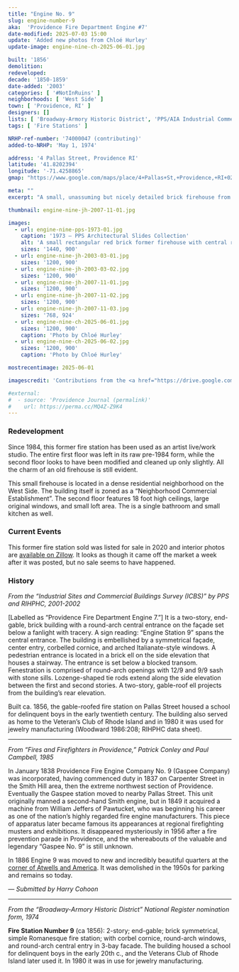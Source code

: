 ```yaml
---
title: "Engine No. 9"
slug: engine-number-9
aka:  'Providence Fire Department Engine #7'
date-modified: 2025-07-03 15:00
update: 'Added new photos from Chloé Hurley'
update-image: engine-nine-ch-2025-06-01.jpg

built: '1856'
demolition: 
redeveloped: 
decade: '1850-1859'
date-added: '2003'
categories: [ '#NotInRuins' ]
neighborhoods: [ 'West Side' ]
town: [ 'Providence, RI' ]
designers: []
lists: [ 'Broadway-Armory Historic District', 'PPS/AIA Industrial Commercial Buildings Survey', 'National Register of Historic Places' ]
tags: [ 'Fire Stations' ]

NRHP-ref-number: '74000047 (contributing)'
added-to-NRHP: 'May 1, 1974'

address: '4 Pallas Street, Providence RI'
latitude: '41.8202394'
longitude: '-71.4258865'
gmap: "https://www.google.com/maps/place/4+Pallas+St,+Providence,+RI+02903/@41.8202394,-71.4258865,17z/data=!3m1!4b1!4m5!3m4!1s0x89e4457360d89519:0xdbe557a965cf789f!8m2!3d41.8202354!4d-71.4236978"

meta: ""
excerpt: "A small, unassuming but nicely detailed brick firehouse from the mid-19th century on Providence’s West Side"

thumbnail: engine-nine-jh-2007-11-01.jpg

images:
  - url: engine-nine-pps-1973-01.jpg
    caption: '1973 — PPS Architectural Slides Collection'
    alt: 'A small rectangular red brick former firehouse with central rounded arch double door entrance flanked by two smaller rounded arch windows. Two rounded arch windows are above with a simple gable roof and decorative brick corbelling along the roof edge'
    sizes: '1440, 900'
  - url: engine-nine-jh-2003-03-01.jpg 
    sizes: '1200, 900'
  - url: engine-nine-jh-2003-03-02.jpg
    sizes: '1200, 900'
  - url: engine-nine-jh-2007-11-01.jpg
    sizes: '1200, 900'
  - url: engine-nine-jh-2007-11-02.jpg
    sizes: '1200, 900'
  - url: engine-nine-jh-2007-11-03.jpg
    sizes: '768, 924'
  - url: engine-nine-ch-2025-06-01.jpg
    sizes: '1200, 900'
    caption: 'Photo by Chloé Hurley'
  - url: engine-nine-ch-2025-06-02.jpg
    sizes: '1200, 900'
    caption: 'Photo by Chloé Hurley'

mostrecentimage: 2025-06-01

imagescredit: 'Contributions from the <a href="https://drive.google.com/drive/folders/144XfDEMR4o2mbyBVuJOheUrV2_RnpJFJ?fbclid=IwAR33GXXFcnzecIouWwCmOlhp6S6NFidZKnetyJc0S1pYHeCZdrOAD1aIQhw">PPS Architectural Slides Collection</a> and Chloé Hurley'

#external:
#  - source: 'Providence Journal (permalink)'
#    url: https://perma.cc/MQ4Z-Z9K4
---
```


### Redevelopment

Since 1984, this former fire station has been used as an artist live/work studio. The entire first floor was left in its raw pre-1984 form, while the second floor looks to have been modified and cleaned up only slightly. All the charm of an old firehouse is still evident.

This small firehouse is located in a dense residential neighborhood on the West Side. The building itself is zoned as a “Neighborhood Commercial Establishment”. The second floor features 18 foot high ceilings, large original windows, and small loft area. The is a single bathroom and small kitchen as well.


### Current Events

This former fire station sold was listed for sale in 2020 and interior photos are [available on Zillow](https://www.zillow.com/homedetails/4-Pallas-St-Providence-RI-02903/2077366350_zpid/). It looks as though it came off the market a week after it was posted, but no sale seems to have happened.


### History

_From the “Industrial Sites and Commercial Buildings Survey (ICBS)” by PPS and RIHPHC, 2001-2002_

[Labelled as “Providence Fire Department Engine 7.”] It is a two-story, end-gable, brick building with a round-arch central entrance on the façade set below a fanlight with tracery. A sign reading: “Engine Station 9” spans the central entrance. The building is embellished by a symmetrical façade, center entry, corbelled cornice, and arched Italianate-style windows. A pedestrian entrance is located in a brick ell on the side elevation that houses a stairway. The entrance is set below a blocked transom. Fenestration is comprised of round-arch openings with 12/9 and 9/9 sash with stone sills. Lozenge-shaped tie rods extend along the side elevation between the first and second stories. A two-story, gable-roof ell projects from the building’s rear elevation.

Built ca. 1856, the gable-roofed fire station on Pallas Street housed a school for delinquent boys in the early twentieth century. The building also served as home to the Veteran’s Club of Rhode Island and in 1980 it was used for jewelry manufacturing (Woodward 1986:208; RIHPHC data sheet).

***

_From “Fires and Firefighters in Providence,” Patrick Conley and Paul Campbell, 1985_

In January 1838 Providence Fire Engine Company No. 9 (Gaspee Company) was incorporated, having commenced duty in 1837 on Carpenter Street in the Smith Hill area, then the extreme northwest section of Providence. Eventually the Gaspee station moved to nearby Pallas Street. This unit originally manned a second-hand Smith engine, but in 1849 it acquired a machine from William Jeffers of Pawtucket, who was beginning his career as one of the nation’s highly regarded fire engine manufacturers. This piece of apparatus later became famous its appearances at regional firefighting musters and exhibitions. It disappeared mysteriously in 1956 after a fire prevention parade in Providence, and the whereabouts of the valuable and legendary “Gaspee No. 9” is still unknown.

In 1886 Engine 9 was moved to new and incredibly beautiful quarters at the [corner of Atwells and America](https://provlibdigital.org/islandora/object/islandora%3A5645). It was demolished in the 1950s for parking and remains so today.

_— Submitted by Harry Cohoon_

***

_From the “Broadway-Armory Historic District” National Register nomination form, 1974_

**Fire Station Number 9** (ca 1856): 2-story; end-gable; brick symmetrical, simple Romanesque fire station; with corbel cornice, round-arch windows, and round-arch central entry in 3-bay facade. The building housed a school for delinquent boys in the early 20th c., and the Veterans Club of Rhode Island later used it. In 1980 it was in use for jewelry manufacturing.
